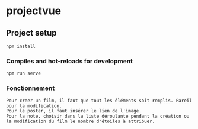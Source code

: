 # projectvue

## Project setup
```
npm install
```

### Compiles and hot-reloads for development
```
npm run serve
```

### Fonctionnement
```
Pour creer un film, il faut que tout les éléments soit remplis. Pareil pour la modification.
Pour le poster, il faut insérer le lien de l'image.
Pour la note, choisir dans la liste déroulante pendant la création ou la modification du film le nombre d'étoiles à attribuer.
```

